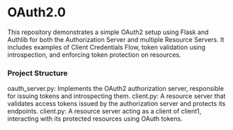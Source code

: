 # OAuth2.0

This repository demonstrates a simple OAuth2 setup using Flask and Authlib for both the Authorization Server and multiple Resource Servers. It includes examples of Client Credentials Flow, token validation using introspection, and enforcing token protection on resources.

### Project Structure
oauth_server.py: Implements the OAuth2 authorization server, responsible for issuing tokens and introspecting them.
client.py: A resource server that validates access tokens issued by the authorization server and protects its endpoints.
client.py: A resource server acting as a client of client1, interacting with its protected resources using OAuth tokens.
